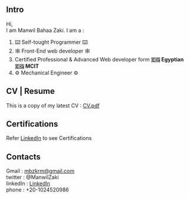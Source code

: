 ## Intro
Hi,<br/>
I am Manwil Bahaa Zaki. I am a :<br/>
<ol>
  <li>  ⌨️ Self-tought Programmer ⌨️  </li>
  <li>  🕸 Front-End web developer 🕸 </li>
  <li>  Certified Professional & Advanced Web developer form <b>🇪🇬 Egyptian 🇪🇬 MCIT</b></li>
  <li>⚙ Mechanical Engineer ⚙</li>
</ol>

## CV | Resume
This is a copy of my latest CV : [CV.pdf](https://drive.google.com/file/d/1zuGwXJTWneBGmtyetTx1j_LAIvY6HqPh/view?usp=sharing)

## Certifications
Refer [LinkedIn](https://www.linkedin.com/in/manwil-bahaa-zaki-kouzman-519701202) to see Certifications

## Contacts
Gmail : mbzkrm@gmail.com <br/>
twitter : @ManwilZaki<br/>
linkedIn : [LinkedIn](https://www.linkedin.com/in/manwil-bahaa-zaki-kouzman-519701202)<br/>
phone : +20-1024520986
